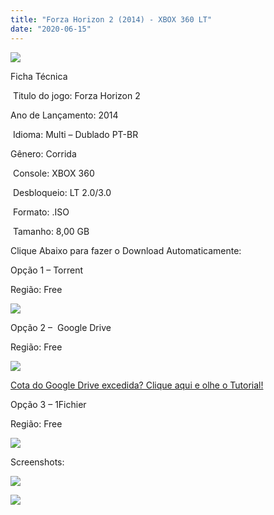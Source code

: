 ```yaml
---
title: "Forza Horizon 2 (2014) - XBOX 360 LT"
date: "2020-06-15"
---
```


[![](https://4.bp.blogspot.com/-FljAJMEEWsw/XsfaTJA6X0I/AAAAAAAAGqo/1WkWn8GOb3oqbWw8LsZTEToir2A8aUTbgCLcBGAsYHQ/s400/forza2capa.jpg)](https://4.bp.blogspot.com/-FljAJMEEWsw/XsfaTJA6X0I/AAAAAAAAGqo/1WkWn8GOb3oqbWw8LsZTEToir2A8aUTbgCLcBGAsYHQ/s1600/forza2capa.jpg)

Ficha Técnica

 Titulo do jogo: Forza Horizon 2

Ano de Lançamento: 2014

 Idioma: Multi – Dublado PT-BR

Gênero: Corrida

 Console: XBOX 360

 Desbloqueio: LT 2.0/3.0

 Formato: .ISO

 Tamanho: 8,00 GB

Clique Abaixo para fazer o Download Automaticamente:

Opção 1 – Torrent

Região: Free

[![](https://1.bp.blogspot.com/-eNerQjlxWXg/Xsyoy1YwxPI/AAAAAAAAG8o/qs-0XGNQDR4jSn0uGinE3EzKZZ6GoZnEACPcBGAYYCw/s1600/LINK1.png)](https://zee.gl/CV120Q0)

Opção 2 –  Google Drive

Região: Free

[![](https://1.bp.blogspot.com/-4SUqXRoRWc0/XtsW72LDzrI/AAAAAAAAKHM/qo1oDro7CI03qjIvaVCl6yKZ3v_F_JvBwCK4BGAsYHg/APRENDA-Recupdsdasdasdaerado.png)](https://zee.gl/qkKQv)

[Cota do Google Drive excedida? Clique aqui e olhe o Tutorial!](https://ultragames-torrents.blogspot.com/2020/06/burlar-cota-do-google-drive.html) 

Opção 3 – 1Fichier

Região: Free

[![](https://1.bp.blogspot.com/-_zZdQvZ2gIU/Xtsj-eVjN2I/AAAAAAAAKIo/KQ2li_X1OA4tugIrGMMQ2bL4pJhYvsDfQCK4BGAsYHg/1Fichier.png)](https://zee.gl/30h4e1)

Screenshots:

[![](https://1.bp.blogspot.com/-NEnwZxEfvgg/Xsfa2QbzOpI/AAAAAAAAGq0/tnp-TOoDZmwL1gkNdP9klYaCGUifUuBnQCLcBGAsYHQ/w500-h281/maxresdefault{40dcdfd0a3f176073d713beaee4fcd56db243ec708877a2e730ba987ecd6f1ab}2B{40dcdfd0a3f176073d713beaee4fcd56db243ec708877a2e730ba987ecd6f1ab}25284{40dcdfd0a3f176073d713beaee4fcd56db243ec708877a2e730ba987ecd6f1ab}2529.jpg)](https://1.bp.blogspot.com/-NEnwZxEfvgg/Xsfa2QbzOpI/AAAAAAAAGq0/tnp-TOoDZmwL1gkNdP9klYaCGUifUuBnQCLcBGAsYHQ/s1600/maxresdefault{40dcdfd0a3f176073d713beaee4fcd56db243ec708877a2e730ba987ecd6f1ab}2B{40dcdfd0a3f176073d713beaee4fcd56db243ec708877a2e730ba987ecd6f1ab}25284{40dcdfd0a3f176073d713beaee4fcd56db243ec708877a2e730ba987ecd6f1ab}2529.jpg)

  

[![](https://1.bp.blogspot.com/-DvoSqsSoczM/Xsfa2djYlQI/AAAAAAAAGqw/qBF_QCEMSFEBg0By1svc38ruhFT3kMzlACLcBGAsYHQ/w500-h281/maxresdefault{40dcdfd0a3f176073d713beaee4fcd56db243ec708877a2e730ba987ecd6f1ab}2B{40dcdfd0a3f176073d713beaee4fcd56db243ec708877a2e730ba987ecd6f1ab}25285{40dcdfd0a3f176073d713beaee4fcd56db243ec708877a2e730ba987ecd6f1ab}2529.jpg)](https://1.bp.blogspot.com/-DvoSqsSoczM/Xsfa2djYlQI/AAAAAAAAGqw/qBF_QCEMSFEBg0By1svc38ruhFT3kMzlACLcBGAsYHQ/s1600/maxresdefault{40dcdfd0a3f176073d713beaee4fcd56db243ec708877a2e730ba987ecd6f1ab}2B{40dcdfd0a3f176073d713beaee4fcd56db243ec708877a2e730ba987ecd6f1ab}25285{40dcdfd0a3f176073d713beaee4fcd56db243ec708877a2e730ba987ecd6f1ab}2529.jpg)
